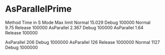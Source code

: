 # AsParallelPrime

Method	Time in S	Mode	Max limit
Normal	15.029	Debug	100000
Normal	9.75	Release	100000
AsParallel	2.367	Debug	100000
AsParallel	1.64	Release	100000
			
AsParallel	206	Debug	1000000
AsParallel	126	Release	1000000
Normal	1127	Debug	1000000
